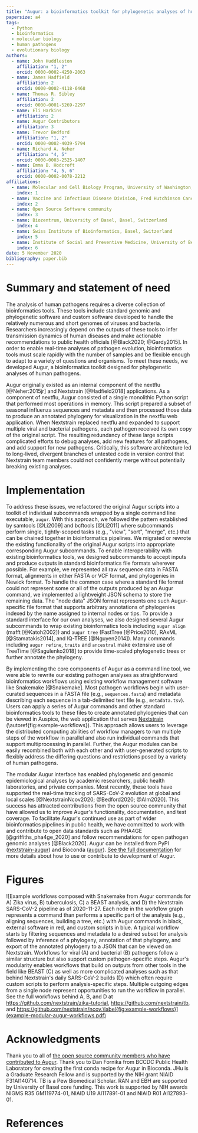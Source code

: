 ```yaml
---
title: "Augur: a bioinformatics toolkit for phylogenetic analyses of human pathogens"
papersize: a4
tags:
  - Python
  - bioinformatics
  - molecular biology
  - human pathogens
  - evolutionary biology
authors:
  - name: John Huddleston
    affiliation: "1, 2"
    orcid: 0000-0002-4250-2063
  - name: James Hadfield
    affiliation: 2
    orcid: 0000-0002-4118-6468
  - name: Thomas R. Sibley
    affiliation: 2
    orcid: 0000-0001-5269-2297
  - name: Eli Harkins
    affiliation: 2
  - name: Augur Contributors
    affiliation: 3
  - name: Trevor Bedford
    affiliation: "1, 2"
    orcid: 0000-0002-4039-5794
  - name: Richard A. Neher
    affiliation: "4, 5"
    orcid: 0000-0003-2525-1407
  - name: Emma B. Hodcroft
    affiliation: "4, 5, 6"
    orcid: 0000-0002-0078-2212
affiliations:
  - name: Molecular and Cell Biology Program, University of Washington, Seattle, WA, USA
    index: 1
  - name: Vaccine and Infectious Disease Division, Fred Hutchinson Cancer Research Center, Seattle, WA, USA
    index: 2
  - name: Open Source Software community
    index: 3
  - name: Biozentrum, University of Basel, Basel, Switzerland
    index: 4
  - name: Swiss Institute of Bioinformatics, Basel, Switzerland
    index: 5
  - name: Institute of Social and Preventive Medicine, University of Bern, Bern, Switzerland
    index: 6
date: 5 November 2020
bibliography: paper.bib
---
```


# Summary and statement of need

The analysis of human pathogens requires a diverse collection of bioinformatics tools.
These tools include standard genomic and phylogenetic software and custom software developed to handle the relatively numerous and short genomes of viruses and bacteria.
Researchers increasingly depend on the outputs of these tools to infer transmission dynamics of human diseases and make actionable recommendations to public health officials [@Black2020; @Gardy2015].
In order to enable real-time analyses of pathogen evolution, bioinformatics tools must scale rapidly with the number of samples and be flexible enough to adapt to a variety of questions and organisms.
To meet these needs, we developed Augur, a bioinformatics toolkit designed for phylogenetic analyses of human pathogens.

Augur originally existed as an internal component of the nextflu [@Neher:2015jr] and Nextstrain [@Hadfield2018] applications.
As a component of nextflu, Augur consisted of a single monolithic Python script that performed most operations in memory.
This script prepared a subset of seasonal influenza sequences and metadata and then processed those data to produce an annotated phylogeny for visualization in the nextflu web application.
When Nextstrain replaced nextflu and expanded to support multiple viral and bacterial pathogens, each pathogen received its own copy of the original script.
The resulting redundancy of these large scripts complicated efforts to debug analyses, add new features for all pathogens, and add support for new pathogens.
Critically, this software architecture led to long-lived, divergent branches of untested code in version control that Nextstrain team members could not confidently merge without potentially breaking existing analyses.

# Implementation

To address these issues, we refactored the original Augur scripts into a toolkit of individual subcommands wrapped by a single command line executable, `augur`.
With this approach, we followed the pattern established by samtools [@Li2009] and bcftools [@Li2011] where subcommands perform single, tightly-scoped tasks (e.g., "view", "sort", "merge", etc.) that can be chained together in bioinformatics pipelines.
We migrated or rewrote the existing functionality of the original Augur scripts into appropriate corresponding Augur subcommands.
To enable interoperability with existing bioinformatics tools, we designed subcommands to accept inputs and produce outputs in standard bioinformatics file formats wherever possible.
For example, we represented all raw sequence data in FASTA format, alignments in either FASTA or VCF format, and phylogenies in Newick format.
To handle the common case where a standard file format could not represent some or all of the outputs produced by an Augur command, we implemented a lightweight JSON schema to store the remaining data.
The "node data" JSON format represents one such Augur-specific file format that supports arbitrary annotations of phylogenies indexed by the name assigned to internal nodes or tips.
To provide a standard interface for our own analyses, we also designed several Augur subcommands to wrap existing bioinformatics tools including `augur align` (mafft [@Katoh2002]) and `augur tree` (FastTree [@Price2010], RAxML [@Stamatakis2014], and IQ-TREE [@Nguyen2014]).
Many commands including `augur refine`, `traits` and `ancestral` make extensive use of TreeTime [@Sagulenko2018] to provide time-scaled phylogenetic trees or further annotate the phylogeny.

By implementing the core components of Augur as a command line tool, we were able to rewrite our existing pathogen analyses as straightforward bioinformatics workflows using existing workflow management software like Snakemake [@Snakemake].
Most pathogen workflows begin with user-curated sequences in a FASTA file (e.g., `sequences.fasta`) and metadata describing each sequence in a tab-delimited text file (e.g., `metadata.tsv`).
Users can apply a series of Augur commands and other standard bioinformatics tools to these files to create annotated phylogenies that can be viewed in Auspice, the web application that serves [Nextstrain](https://nextstrain.org) (\autoref{fig:example-workflows}).
This approach allows users to leverage the distributed computing abilities of workflow managers to run multiple steps of the workflow in parallel and also run individual commands that support multiprocessing in parallel.
Further, the Augur modules can be easily recombined both with each other and with user-generated scripts to flexibly address the differing questions and restrictions posed by a variety of human pathogens.

The modular Augur interface has enabled phylogenetic and genomic epidemiological analyses by academic researchers, public health laboratories, and private companies.
Most recently, these tools have supported the real-time tracking of SARS-CoV-2 evolution at global and local scales [@NextstrainNcov2020; @Bedford2020; @Alm2020].
This success has attracted contributions from the open source community that have allowed us to improve Augur's functionality, documentation, and test coverage.
To facilitate Augur's continued use as part of wider bioinformatics pipelines in public health, we have committed to work with and contribute to open data standards such as PHA4GE [@griffiths_pha4ge_2020] and follow recommendations for open pathogen genomic analyses [@Black2020].
Augur can be installed from PyPI ([nextstrain-augur](https://pypi.org/project/nextstrain-augur/)) and Bioconda ([augur](https://bioconda.github.io/recipes/augur/README.html)).
[See the full documentation](http://docs.nextstrain.org/) for more details about how to use or contribute to development of Augur.

# Figures

![Example workflows composed with Snakemake from Augur commands for A) Zika virus, B) tuberculosis, C) a BEAST analysis, and D) the Nextstrain SARS-CoV-2 pipeline as of 2020-11-27.
  Each node in the workflow graph represents a command than performs a specific part of the analysis (e.g., aligning sequences, building a tree, etc.) with Augur commands in black, external software in red, and custom scripts in blue.
  A typical workflow starts by filtering sequences and metadata to a desired subset for analysis followed by inference of a phylogeny, annotation of that phylogeny, and export of the annotated phylogeny to a JSON that can be viewed on Nextstrain.
  Workflows for viral (A) and bacterial (B) pathogens follow a similar structure but also support custom pathogen-specific steps.
  Augur's modularity enables workflows that build on outputs from other tools in the field like BEAST (C) as well as more complicated analyses such as that behind Nextstrain's daily SARS-CoV-2 builds (D) which often require custom scripts to perform analysis-specific steps.
  Multiple outgoing edges from a single node represent opportunities to run the workflow in parallel.
  See the full workflows behind A, B, and D at https://github.com/nextstrain/zika-tutorial, https://github.com/nextstrain/tb, and https://github.com/nextstrain/ncov.\label{fig:example-workflows}](example-modular-augur-workflows.pdf)

# Acknowledgments

Thank you to all of [the open source community members who have contributed to Augur](https://github.com/nextstrain/augur/graphs/contributors).
Thank you to Dan Fornika from BCCDC Public Health Laboratory for creating the first conda recipe for Augur in Bioconda.
JHu is a Graduate Research Fellow and is supported by the NIH grant NIAID F31AI140714.
TB is a Pew Biomedical Scholar.
RAN and EBH are supported by University of Basel core funding.
This work is supported by NIH awards NIGMS R35 GM119774-01, NIAID U19 AI117891-01 and NIAID R01 AI127893-01.

# References
